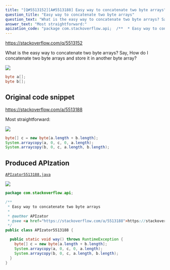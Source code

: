 ```yaml
---
title: "[Q#5513152][A#5513188] Easy way to concatenate two byte arrays"
question_title: "Easy way to concatenate two byte arrays"
question_text: "What is the easy way to concatenate two byte arrays? Say, How do I concatenate two byte arrays and store it in another byte array?"
answer_text: "Most straightforward:"
apization_code: "package com.stackoverflow.api;  /**  * Easy way to concatenate two byte arrays  *  * @author APIzator  * @see <a href=\"https://stackoverflow.com/a/5513188\">https://stackoverflow.com/a/5513188</a>  */ public class APIzator5513188 {    public static void way() throws RuntimeException {     byte[] c = new byte[a.length + b.length];     System.arraycopy(a, 0, c, 0, a.length);     System.arraycopy(b, 0, c, a.length, b.length);   } }"
---
```


https://stackoverflow.com/q/5513152

What is the easy way to concatenate two byte arrays?
Say,
How do I concatenate two byte arrays and store it in another byte array?


<div class="code-logo"><img src="/stackoverflow.png" /></div>

```java
byte a[];
byte b[];
```


## Original code snippet

https://stackoverflow.com/a/5513188

Most straightforward:

<div class="code-logo"><img src="/stackoverflow.png" /></div>

```java
byte[] c = new byte[a.length + b.length];
System.arraycopy(a, 0, c, 0, a.length);
System.arraycopy(b, 0, c, a.length, b.length);
```

## Produced APIzation

[`APIzator5513188.java`](https://github.com/pasqualesalza/apization-temp-data/raw/master/search/APIzator5513188.java)

<div class="code-logo"><img src="/apizator.png" /></div>

```java
package com.stackoverflow.api;

/**
 * Easy way to concatenate two byte arrays
 *
 * @author APIzator
 * @see <a href="https://stackoverflow.com/a/5513188">https://stackoverflow.com/a/5513188</a>
 */
public class APIzator5513188 {

  public static void way() throws RuntimeException {
    byte[] c = new byte[a.length + b.length];
    System.arraycopy(a, 0, c, 0, a.length);
    System.arraycopy(b, 0, c, a.length, b.length);
  }
}

```